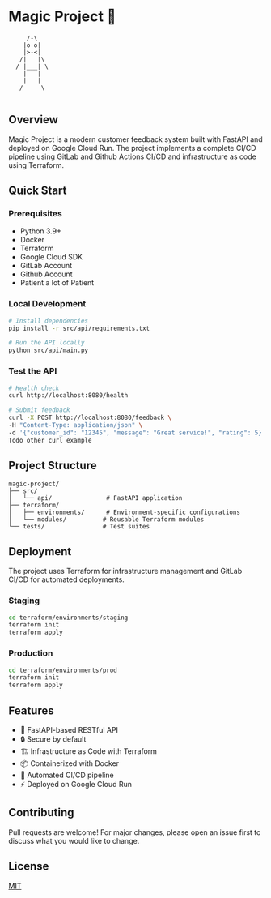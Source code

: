 # Magic Project 🚀

```
     /-\
    |o o|
    |>-<|
   /|   |\
  / |___| \
    |   |
    |   |
   /     \
   
```

## Overview
Magic Project is a modern customer feedback system built with FastAPI and deployed on Google Cloud Run. The project implements a complete CI/CD pipeline using GitLab and Github Actions CI/CD and infrastructure as code using Terraform.

## Quick Start

### Prerequisites
- Python 3.9+
- Docker
- Terraform
- Google Cloud SDK
- GitLab Account
- Github Account
- Patient a lot of Patient

### Local Development
```bash
# Install dependencies
pip install -r src/api/requirements.txt

# Run the API locally
python src/api/main.py
```

### Test the API
```bash
# Health check
curl http://localhost:8080/health

# Submit feedback
curl -X POST http://localhost:8080/feedback \
-H "Content-Type: application/json" \
-d '{"customer_id": "12345", "message": "Great service!", "rating": 5}'
Todo other curl example 
```

## Project Structure
```
magic-project/
├── src/
│   └── api/               # FastAPI application
├── terraform/
│   ├── environments/      # Environment-specific configurations
│   └── modules/          # Reusable Terraform modules
└── tests/                # Test suites
```

## Deployment
The project uses Terraform for infrastructure management and GitLab CI/CD for automated deployments.

### Staging
```bash
cd terraform/environments/staging
terraform init
terraform apply
```

### Production
```bash
cd terraform/environments/prod
terraform init
terraform apply
```

## Features
- 🚀 FastAPI-based RESTful API
- 🔒 Secure by default
- 🏗️ Infrastructure as Code with Terraform
- 📦 Containerized with Docker
- 🔄 Automated CI/CD pipeline
- ⚡ Deployed on Google Cloud Run

## Contributing
Pull requests are welcome! For major changes, please open an issue first to discuss what you would like to change.

## License
[MIT](https://choosealicense.com/licenses/mit/)